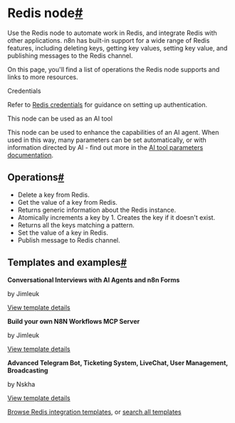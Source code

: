 [](https://github.com/n8n-io/n8n-docs/edit/main/docs/integrations/builtin/app-nodes/n8n-nodes-base.redis.md "Edit this page")

# Redis node[#](#redis-node "Permanent link")

Use the Redis node to automate work in Redis, and integrate Redis with other applications. n8n has built-in support for a wide range of Redis features, including deleting keys, getting key values, setting key value, and publishing messages to the Redis channel.

On this page, you'll find a list of operations the Redis node supports and links to more resources.

Credentials

Refer to [Redis credentials](../../credentials/redis/) for guidance on setting up authentication.

This node can be used as an AI tool

This node can be used to enhance the capabilities of an AI agent. When used in this way, many parameters can be set automatically, or with information directed by AI - find out more in the [AI tool parameters documentation](../../../../advanced-ai/examples/using-the-fromai-function/).

## Operations[#](#operations "Permanent link")

*   Delete a key from Redis.
*   Get the value of a key from Redis.
*   Returns generic information about the Redis instance.
*   Atomically increments a key by 1. Creates the key if it doesn't exist.
*   Returns all the keys matching a pattern.
*   Set the value of a key in Redis.
*   Publish message to Redis channel.

## Templates and examples[#](#templates-and-examples "Permanent link")

**Conversational Interviews with AI Agents and n8n Forms**

by Jimleuk

[View template details](https://n8n.io/workflows/2566-conversational-interviews-with-ai-agents-and-n8n-forms/)

**Build your own N8N Workflows MCP Server**

by Jimleuk

[View template details](https://n8n.io/workflows/3770-build-your-own-n8n-workflows-mcp-server/)

**Advanced Telegram Bot, Ticketing System, LiveChat, User Management, Broadcasting**

by Nskha

[View template details](https://n8n.io/workflows/2045-advanced-telegram-bot-ticketing-system-livechat-user-management-broadcasting/)

[Browse Redis integration templates](https://n8n.io/integrations/redis/), or [search all templates](https://n8n.io/workflows/)